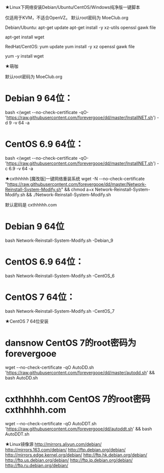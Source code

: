 ★Linux下网络安装Debian/Ubuntu/CentOS/Windows纯净版一键脚本

仅适用于KVM，不适合OpenVZ。
默认root密码为 MoeClub.org

Debian/Ubuntu:
apt-get update
apt-get install -y xz-utils openssl gawk file

apt-get install wget


RedHat/CentOS:
yum update
yum install -y xz openssl gawk file

yum -y install wget


★萌咖

默认root密码为 MoeClub.org

# Debian 9 64位：
bash <(wget --no-check-certificate -qO- 'https://raw.githubusercontent.com/forevergooe/dd/master/InstallNET.sh') -d 9 -v 64 -a

# CentOS 6.9 64位：
bash <(wget --no-check-certificate -qO- 'https://raw.githubusercontent.com/forevergooe/dd/master/InstallNET.sh') -c 6.9 -v 64 -a


★cxthhhhh [魔改版]一键网络重装系统
wget -N --no-check-certificate "https://raw.githubusercontent.com/forevergooe/dd/master/Network-Reinstall-System-Modify.sh" && chmod a+x Network-Reinstall-System-Modify.sh && ./Network-Reinstall-System-Modify.sh

默认密码是 cxthhhhh.com

# Debian 9 64位
bash Network-Reinstall-System-Modify.sh -Debian_9

# CentOS 6.9 64位：
bash Network-Reinstall-System-Modify.sh -CentOS_6

# CentOS 7 64位：
bash Network-Reinstall-System-Modify.sh -CentOS_7


★CentOS 7 64位安装
# dansnow              CentOS 7的root密码为 forevergooe
wget --no-check-certificate -qO AutoDD.sh 'https://raw.githubusercontent.com/forevergooe/dd/master/autodd.sh' && bash AutoDD.sh

# cxthhhhh.com      CentOS 7的root密码 cxthhhhh.com
wget --no-check-certificate -qO AutoDDT.sh 'https://raw.githubusercontent.com/forevergooe/dd/autoddt.sh' && bash AutoDDT.sh


★Linux镜像源
http://mirrors.aliyun.com/debian/
http://mirrors.163.com/debian/
http://ftp.debian.org/debian/
http://mirrors.edge.kernel.org/debian/
http://ftp.hk.debian.org/debian/
http://ftp.us.debian.org/debian/
http://ftp.jp.debian.org/debian/
http://ftp.ru.debian.org/debian/


